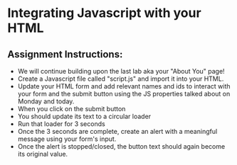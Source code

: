 # Integrating Javascript with your HTML


## Assignment Instructions:

* We will continue building upon the last lab aka your "About You" page!
* Create a Javascript file called "script.js" and import it into your HTML.
* Update your HTML form and add relevant names and ids to interact with your form and the submit button using the JS properties talked about on Monday and today.
* When you click on the submit button
* You should update its text to a circular loader
* Run that loader for 3 seconds
* Once the 3 seconds are complete, create an alert with a meaningful message using your form's input.
* Once the alert is stopped/closed, the button text should again become its original value.